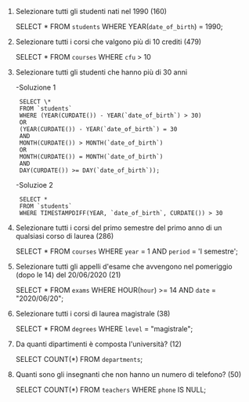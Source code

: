 1.  Selezionare tutti gli studenti nati nel 1990 (160)

    SELECT \*
    FROM `students`
    WHERE YEAR(`date_of_birth`) = 1990;

2.  Selezionare tutti i corsi che valgono più di 10 crediti (479)

    SELECT \*
    FROM `courses`
    WHERE `cfu` > 10

3.  Selezionare tutti gli studenti che hanno più di 30 anni

    -Soluzione 1

         SELECT \*
         FROM `students`
         WHERE (YEAR(CURDATE()) - YEAR(`date_of_birth`) > 30)
         OR
         (YEAR(CURDATE()) - YEAR(`date_of_birth`) = 30
         AND
         MONTH(CURDATE()) > MONTH(`date_of_birth`)
         OR
         MONTH(CURDATE()) = MONTH(`date_of_birth`)
         AND
         DAY(CURDATE()) >= DAY(`date_of_birth`));

    -Soluzioe 2

         SELECT *
         FROM `students`
         WHERE TIMESTAMPDIFF(YEAR, `date_of_birth`, CURDATE()) > 30

4.  Selezionare tutti i corsi del primo semestre del primo anno di un qualsiasi corso di
    laurea (286)

    SELECT \*
    FROM `courses`
    WHERE `year` = 1 AND `period` = 'I semestre';

5.  Selezionare tutti gli appelli d'esame che avvengono nel pomeriggio (dopo le 14) del
    20/06/2020 (21)

    SELECT \*
    FROM `exams`
    WHERE HOUR(`hour`) >= 14 AND `date` = "2020/06/20";

6.  Selezionare tutti i corsi di laurea magistrale (38)

    SELECT \*
    FROM `degrees`
    WHERE `level` = "magistrale";

7.  Da quanti dipartimenti è composta l'università? (12)

    SELECT COUNT(\*)
    FROM `departments`;

8.  Quanti sono gli insegnanti che non hanno un numero di telefono? (50)

    SELECT COUNT(\*)
    FROM `teachers`
    WHERE `phone` IS NULL;
